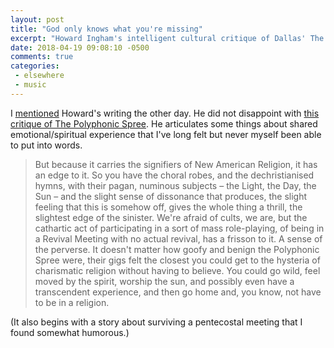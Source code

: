 ```yaml
---
layout: post
title: "God only knows what you're missing"
excerpt: "Howard Ingham's intelligent cultural critique of Dallas' The Polyphonic Spree"
date: 2018-04-19 09:08:10 -0500
comments: true
categories: 
 - elsewhere
 - music
---
```


I [mentioned]({{site.baseurl}}/2018/04/15/where-do-you-get-information-when-twitter-is-gone.html "if you're into really well-crafted cultural critisicm, you can get about weekly doses for $1 a month by becoming a patron of Howard Ingham") Howard's writing the other day. He did not disappoint with [this critique of The Polyphonic Spree](https://www.room207press.com/2018/04/cult-cinema-appendix-god-only-knows.html). He articulates some things about shared emotional/spiritual experience that I've long felt but never myself been able to put into words.

> But because it carries the signifiers of New American Religion, it has an edge to it. So you have the choral robes, and the dechristianised hymns, with their pagan, numinous subjects – the Light, the Day, the Sun – and the slight sense of dissonance that produces, the slight feeling that this is somehow off, gives the whole thing a thrill, the slightest edge of the sinister. We're afraid of cults, we are, but the cathartic act of participating in a sort of mass role-playing, of being in a Revival Meeting with no actual revival, has a frisson to it. A sense of the perverse. It doesn't matter how goofy and benign the Polyphonic Spree were, their gigs felt the closest you could get to the hysteria of charismatic religion without having to believe. You could go wild, feel moved by the spirit, worship the sun, and possibly even have a transcendent experience, and then go home and, you know, not have to be in a religion. 

(It also begins with a story about surviving a pentecostal meeting that I found somewhat humorous.)
